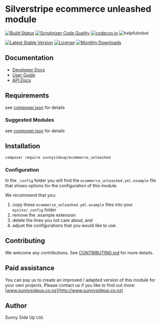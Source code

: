 # Silverstripe ecommerce unleashed module
[![Build Status](https://travis-ci.org/sunnysideup/silverstripe-ecommerce_unleashed.svg?branch=master)](https://travis-ci.org/sunnysideup/silverstripe-ecommerce_unleashed)
[![Scrutinizer Code Quality](https://scrutinizer-ci.com/g/sunnysideup/silverstripe-ecommerce_unleashed/badges/quality-score.png?b=master)](https://scrutinizer-ci.com/g/sunnysideup/silverstripe-ecommerce_unleashed/?branch=master)
[![codecov.io](https://codecov.io/github/sunnysideup/silverstripe-ecommerce_unleashed/coverage.svg?branch=master)](https://codecov.io/github/sunnysideup/silverstripe-ecommerce_unleashed?branch=master)
![helpfulrobot](https://helpfulrobot.io/sunnysideup/ecommerce_unleashed/badge)

[![Latest Stable Version](https://poser.pugx.org/sunnysideup/ecommerce_unleashed/version)](https://packagist.org/packages/sunnysideup/ecommerce_unleashed)
[![License](https://poser.pugx.org/sunnysideup/ecommerce_unleashed/license)](https://packagist.org/packages/sunnysideup/ecommerce_unleashed)
[![Monthly Downloads](https://poser.pugx.org/sunnysideup/ecommerce_unleashed/d/monthly)](https://packagist.org/packages/sunnysideup/ecommerce_unleashed)


## Documentation



 * [Developer Docs](docs/en/INDEX.md)
 * [User Guide](docs/en/userguide.md)
 * [API Docs](http://docs.ssmods.com/sunnysideup/ecommerce_unleashed)

## Requirements



see [composer.json](composer.json) for details

### Suggested Modules



see [composer.json](composer.json) for details


## Installation


```
composer require sunnysideup/ecommerce_unleashed
```

### Configuration



In the `_config` folder you will find the `ecommerce_unleashed.yml.example`
file that shows options for the configuration of this module.

We recommend that you:

  1. copy these `ecommerce_unleashed.yml.example` files into your
`mysite/_config` folder
  2. remove the .example extension
  3. delete the lines you not care about, and
  4. adjust the configurations that you would like to use.


## Contributing



We welcome any contributions. See [CONTRIBUTING.md](CONTRIBUTING.md) for more details.

## Paid assistance



You can pay us to create an improved / adapted version of this module for your own projects.  Please contact us if you like to find out more: [www.sunnysideup.co.nz](http://www.sunnysideup.co.nz)

## Author



Sunny Side Up Ltd.
